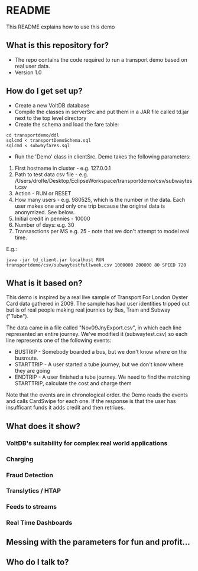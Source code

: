 # README #

This README explains how to use this demo

## What is this repository for? ##

* The repo contains the code required to run a transport demo based on real user data.
* Version 1.0

## How do I get set up? ##

* Create a new VoltDB database
* Compile the classes in serverSrc and put them in a JAR file called td.jar next to the top level directory
* Create the schema and load the fare table:

```
cd transportdemo/ddl
sqlcmd < transportDemoSchema.sql
sqlcmd < subwayfares.sql
```

* Run the 'Demo' class in clientSrc. Demo takes the following parameters:

1. First hostname in cluster - e.g. 127.0.0.1
2. Path to test data csv file - e.g. /Users/drolfe/Desktop/EclipseWorkspace/transportdemo/csv/subwaytest.csv
3. Action - RUN or RESET
4. How many users - e.g.  980525, which is the number in the data. Each user makes one and only one trip because the original data is anonymized. See below..
5. Initial credit in pennies - 10000
6. Number of days: e.g. 30
7. Transasctions per MS e.g. 25 - note that we don't attempt to model real time.

E.g.:
````
java -jar td_client.jar localhost RUN transportdemo/csv/subwaytestfullweek.csv 1000000 200000 80 SPEED 720
````

## What is it based on? ##

This demo is inspired by a real live sample of Transport For London Oyster Card data gathered in 2009. The sample has 
had user identities tripped out but is of real people making real journies by Bus, Tram and Subway ("Tube").

The data came in a file called "Nov09JnyExport.csv", in which each line represented an entire journey. We've modified
it (subwaytest.csv) so each line represents one of the following events:

* BUSTRIP - Somebody boarded a bus, but we don't know where on the busroute.
* STARTTRIP - A user started a tube journey, but we don't know where they are going
* ENDTRIP - A user finished a tube journey. We need to find the matching STARTTRIP, calculate the cost and charge them

Note that the events are in chronological order. the Demo reads the events and calls CardSwipe for each one. If the response is that the user has 
insufficant funds it adds credit and then retriues.

## What does it show? ##

### VoltDB's suitability for complex real world applications ###

### Charging ###

### Fraud Detection ###

### Translytics / HTAP ###

### Feeds to streams ###

### Real Time Dashboards ###

## Messing with the parameters for fun and profit... ##

## Who do I talk to? ##

